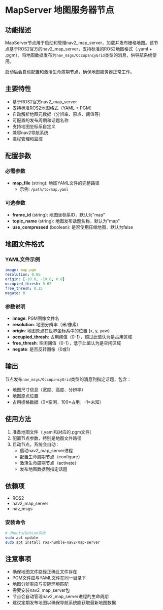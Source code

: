 # MapServer 地图服务器节点

## 功能描述

MapServer节点用于启动和管理nav2_map_server，加载并发布栅格地图。该节点基于ROS2官方的nav2_map_server，支持标准的ROS2地图格式（.yaml + .pgm），将地图数据发布为`nav_msgs/OccupancyGrid`类型的消息，供导航系统使用。

启动后会自动配置和激活生命周期节点，确保地图服务器正常工作。

## 主要特性

- 基于ROS2官方nav2_map_server
- 支持标准ROS2地图格式（YAML + PGM）
- 自动解析地图元数据（分辨率、原点、阈值等）
- 可配置的发布周期和话题名称
- 支持地图坐标系自定义
- 兼容nav2导航系统
- 进程管理和监控

## 配置参数

### 必需参数

- **map_file** (string): 地图YAML文件的完整路径
  - 示例: `/path/to/map.yaml`

### 可选参数

- **frame_id** (string): 地图坐标系ID，默认为"map"
- **topic_name** (string): 地图发布话题名称，默认为"map"
- **use_compressed** (boolean): 是否使用压缩地图，默认为false

## 地图文件格式

### YAML文件示例

```yaml
image: map.pgm
resolution: 0.05
origin: [-10.0, -10.0, 0.0]
occupied_thresh: 0.65
free_thresh: 0.25
negate: 0
```

### 参数说明

- **image**: PGM图像文件名
- **resolution**: 地图分辨率（米/像素）
- **origin**: 地图原点在世界坐标系中的位置 [x, y, yaw]
- **occupied_thresh**: 占用阈值（0-1），超过此值认为是占用区域
- **free_thresh**: 空闲阈值（0-1），低于此值认为是空闲区域
- **negate**: 是否反转图像（0或1）

## 输出

节点发布`nav_msgs/OccupancyGrid`类型的消息到指定话题，包含：

- 地图尺寸信息（宽度、高度、分辨率）
- 地图原点位置
- 占用栅格数据（0=空闲，100=占用，-1=未知）

## 使用方法

1. 准备地图文件（.yaml和对应的.pgm文件）
2. 配置节点参数，特别是地图文件路径
3. 启动节点，系统会自动：
   - 启动nav2_map_server进程
   - 配置生命周期节点（configure）
   - 激活生命周期节点（activate）
   - 发布地图数据到指定话题


## 依赖项

- ROS2
- nav2_map_server
- nav_msgs

### 安装命令

```bash
# Ubuntu/Debian系统
sudo apt update
sudo apt install ros-humble-nav2-map-server
```

## 注意事项

- 确保地图文件路径正确且文件存在
- PGM文件应与YAML文件在同一目录下
- 地图分辨率应与实际环境匹配
- 需要安装nav2_map_server包
- 节点会自动管理nav2_map_server进程的生命周期
- 建议定期发布地图以确保导航系统能获取最新地图数据 
